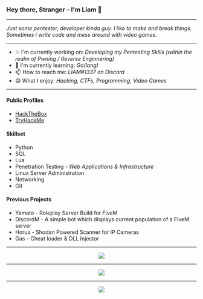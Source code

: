 ### Hey there, Stranger - I'm Liam 👋


---

_Just some pentester, developer kinda guy. I like to make and break things. Sometimes i write code and mess around with video games._

---
- ✨ I'm currently working on: _Developing my Pentesting Skills (within the realm of Pwning / Reverse Enginnering)_
- 📖 I'm currently learning: _Go(lang)_
- 📫 How to reach me: _LIAM#1337 on Discord_
- 😄 What I enjoy: _Hacking, CTFs, Programming, Video Games_
---
#### **Public Profiles**
* [HackTheBox](https://app.hackthebox.com/profile/6123)
* [TryHackMe](https://tryhackme.com/p/liam1337)

#### **Skillset**
* Python
* SQL
* Lua
* Penetration Testing - _Web Applications & Infrastructure_ 
* Linux Server Administration
* Networking
* Git

#### **Previous Projects**
* Yamato - Roleplay Server Build for FiveM
* DiscordM - A simple bot which displays current population of a FiveM server
* Horus - Shodan Powered Scanner for IP Cameras
* Gas - Cheat loader & DLL Injector
---

<p align="center">
  <img src="https://github-readme-stats.vercel.app/api?username=STBRR&show_icons=true&theme=dracula"/>
</p>

---

<p align="center">
  <img src="https://komarev.com/ghpvc/?username=STBRR&label=Profile+Visits&color=blueviolet&style=flat"/>
</p>

---

<p align="center">
  <img src="https://discord.c99.nl/widget/theme-1/264157830733496320.png"/>
</p>


